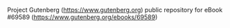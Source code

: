 Project Gutenberg (https://www.gutenberg.org) public repository for
eBook #69589 (https://www.gutenberg.org/ebooks/69589)
